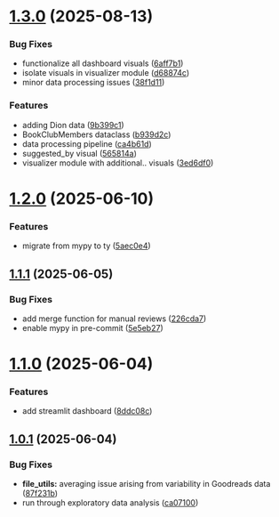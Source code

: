 # [1.3.0](https://github.com/thms317/scifi-boekenclub/compare/v1.2.0...v1.3.0) (2025-08-13)


### Bug Fixes

* functionalize all dashboard visuals ([6aff7b1](https://github.com/thms317/scifi-boekenclub/commit/6aff7b1e32b7ef42fedce0e51d63e63bc6f58930))
* isolate visuals in visualizer module ([d68874c](https://github.com/thms317/scifi-boekenclub/commit/d68874cbcedaea10f1d1f289d1830ccc4dc50673))
* minor data processing issues ([38f1d11](https://github.com/thms317/scifi-boekenclub/commit/38f1d117252b9371255be54726b1fe4b635da4e1))


### Features

* adding Dion data ([9b399c1](https://github.com/thms317/scifi-boekenclub/commit/9b399c192b75dec84295d040d21eb684e0aff91c))
* BookClubMembers dataclass ([b939d2c](https://github.com/thms317/scifi-boekenclub/commit/b939d2c22cc0d7c421e33974fd6ff2850aa39be1))
* data processing pipeline ([ca4b61d](https://github.com/thms317/scifi-boekenclub/commit/ca4b61df52d718e870ec623c4e69516d0fc67d54))
* suggested_by visual ([565814a](https://github.com/thms317/scifi-boekenclub/commit/565814a3cdaaf9153186a11cd259f1cd506ab841))
* visualizer module with additional.. visuals ([3ed6df0](https://github.com/thms317/scifi-boekenclub/commit/3ed6df02144e1323fcfb45633781d78093ae5125))

# [1.2.0](https://github.com/thms317/scifi-boekenclub/compare/v1.1.1...v1.2.0) (2025-06-10)


### Features

* migrate from mypy to ty ([5aec0e4](https://github.com/thms317/scifi-boekenclub/commit/5aec0e41415c14c91bc83951ae6bd86593f88648))

## [1.1.1](https://github.com/thms317/scifi-boekenclub/compare/v1.1.0...v1.1.1) (2025-06-05)


### Bug Fixes

* add merge function for manual reviews ([226cda7](https://github.com/thms317/scifi-boekenclub/commit/226cda7a70db54a4fb74360b3f3801bff575ebff))
* enable mypy in pre-commit ([5e5eb27](https://github.com/thms317/scifi-boekenclub/commit/5e5eb27088ea7d20866557fa47fe981cecd95a4e))

# [1.1.0](https://github.com/thms317/scifi-boekenclub/compare/v1.0.1...v1.1.0) (2025-06-04)


### Features

* add streamlit dashboard ([8ddc08c](https://github.com/thms317/scifi-boekenclub/commit/8ddc08c80a2ac99f7a6633fdb977831b8f39f8b9))

## [1.0.1](https://github.com/thms317/scifi-boekenclub/compare/v1.0.0...v1.0.1) (2025-06-04)


### Bug Fixes

* **file_utils:** averaging issue arising from variability in Goodreads data ([87f231b](https://github.com/thms317/scifi-boekenclub/commit/87f231ba909195ddcf618e39d3e9e071ca75263b))
* run through exploratory data analysis ([ca07100](https://github.com/thms317/scifi-boekenclub/commit/ca071007c0720b5f2156b48469045be6f928adc7))
